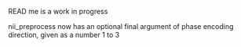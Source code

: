 READ me is a work in progress

nii_preprocess now has an optional final argument of phase encoding direction, given as a number 1 to 3
